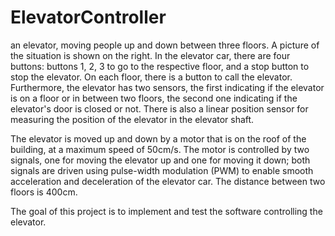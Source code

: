 # ElevatorController

an elevator, moving people up and down between three floors. A picture of the situation is shown on the right.
In the elevator car, there are four buttons: buttons 1, 2, 3 to go to the respective floor, and a stop button to stop the elevator. On each floor, there is a button to call the elevator. Furthermore, the elevator has two sensors, the first indicating if the elevator is on a floor or in between two floors, the second one indicating if the elevator's door is closed or not. There is also a linear position sensor for measuring the position of the elevator in the elevator shaft.

The elevator is moved up and down by a motor that is on the roof of the building, at a maximum speed of 50cm/s. The motor is controlled by two signals, one for moving the elevator up and one for moving it down; both signals are driven using pulse-width modulation (PWM) to enable smooth acceleration and deceleration of the elevator car. The distance between two floors is 400cm.

The goal of this project is to implement and test the software controlling the elevator.
